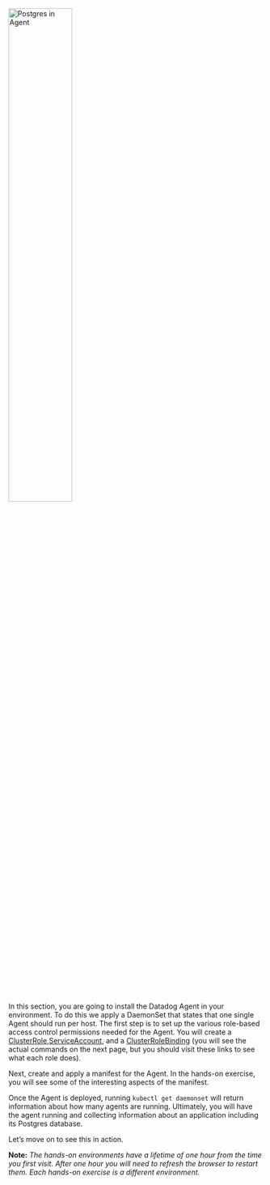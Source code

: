 <img src="/technovangelist/scenarios/k8s1-install/assets/agent.png" alt="Postgres in Agent" width="50%" />

In this section, you are going to install the Datadog Agent in your environment. To do this we apply a DaemonSet that states that one single Agent should run per host. The first step is to set up the various role-based access control permissions needed for the Agent. You will create a <a href="https://raw.githubusercontent.com/DataDog/datadog-agent/master/Dockerfiles/manifests/rbac/clusterrole.yaml" target="_datadog">ClusterRole</a>,<a href="https://raw.githubusercontent.com/DataDog/datadog-agent/master/Dockerfiles/manifests/rbac/serviceaccount.yaml" target="_datadog">ServiceAccount</a>, and a <a href="https://raw.githubusercontent.com/DataDog/datadog-agent/master/Dockerfiles/manifests/rbac/clusterrolebinding.yaml" target="_datadog">ClusterRoleBinding</a> (you will see the actual commands on the next page, but you should visit these links to see what each role does).


Next, create and apply a manifest for the Agent. In the hands-on exercise, you will see some of the interesting aspects of the manifest.


Once the Agent is deployed, running `kubectl get daemonset` will return information about how many agents are running. Ultimately, you will have the agent running and collecting information about an application including its Postgres database.


Let’s move on to see this in action.

 
**Note:** *The hands-on environments have a lifetime of one hour from the time you first visit. After one hour you will need to refresh the browser to restart them. Each hands-on exercise is a different environment.*